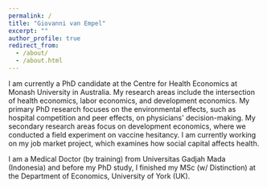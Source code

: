 ```yaml
---
permalink: /
title: "Giovanni van Empel"
excerpt: ""
author_profile: true
redirect_from: 
  - /about/
  - /about.html
---
```


I am currently a PhD candidate at the Centre for Health Economics at Monash University in Australia. My research areas include the intersection of health economics, labor economics, and development economics. My primary PhD research focuses on the environmental effects, such as hospital competition and peer effects, on physicians' decision-making. My secondary research areas focus on development economics, where we conducted a field experiment on vaccine hesitancy.  I am currently working on my job market project, which examines how social capital affects health.

I am a Medical Doctor (by training) from Universitas Gadjah Mada (Indonesia) and before my PhD study, I finished my MSc (w/ Distinction) at the Department of Economics, University of York (UK). 
